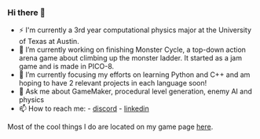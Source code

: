### Hi there 👋
- ⚡ I'm currently a 3rd year computational physics major at the University of Texas at Austin.
- 🔭 I’m currently working on finishing Monster Cycle, a top-down action arena game about climbing up the monster ladder. It started as a jam game and is made in PICO-8.
- 🌱 I’m currently focusing my efforts on learning Python and C++ and am hoping to have 2 relevant projects in each language soon!
- 💬 Ask me about GameMaker, procedural level generation, enemy AI and physics
- 📫 How to reach me:
      - [discord](https://discord.com/users/389247859578634241)
      - [linkedin](https://www.linkedin.com/in/alexander-wilson-b5097916a/)

Most of the cool things I do are located on my game page [here](https://nandbolt.itch.io/).
<!--
**nandbolt/nandbolt** is a ✨ _special_ ✨ repository because its `README.md` (this file) appears on your GitHub profile.

Here are some ideas to get you started:

- 🔭 I’m currently working on ...
- 🌱 I’m currently learning ...
- 👯 I’m looking to collaborate on ...
- 🤔 I’m looking for help with ...
- 💬 Ask me about ...
- 📫 How to reach me: ...
- 😄 Pronouns: ...
- ⚡ Fun fact: ...
-->
